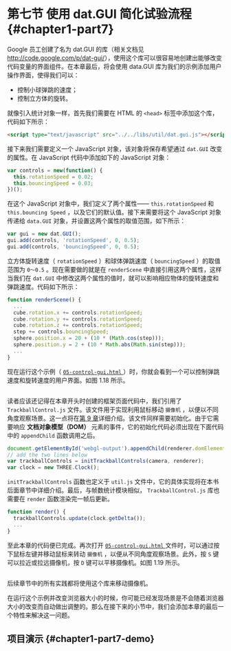 # 第七节 使用 dat.GUl 简化试验流程 {#chapter1-part7}

Google 员工创建了名为 dat.GUI 的库（相关文档见<http://code.google.com/p/dat-gui/>），使用这个库可以很容易地创建出能够改变代码变量的界面组件。在本章最后，将会使用 data.GUI 库为我们的示例添加用户操作界面，使得我们可以：

* 控制小球弹跳的速度；
* 控制立方体的旋转。

就像引入统计对象一样，首先我们需要在 HTML 的 `<head>` 标签中添加这个库，代码如下所示：

```html
<script type="text/javascript" src="../../libs/util/dat.gui.js"></script>
```

接下来我们需要定义一个 JavaScript 对象，该对象将保存希望通过 `dat.GUI` 改变的属性。在 JavaScript 代码中添加如下的 JavaScript 对象：

```js
var controls = new(function() {
  this.rotationSpeed = 0.02;
  this.bouncingSpeed = 0.03;
})();
```

在这个 JavaScript 对象中，我们定义了两个属性—— `this.rotationSpeed` 和 `this.bouncing Speed` ，以及它们的默认值。接下来需要将这个 JavaScript 对象传递给 `data.GUI` 对象，并设置这两个属性的取值范围，如下所示：

```js
var gui = new dat.GUI();
gui.add(controls, 'rotationSpeed', 0, 0.5);
gui.add(controls, 'bouncingSpeed', 0, 0.5);
```

立方体旋转速度（ `rotationSpeed` ）和球体弹跳速度（ `bouncingSpeed` ）的取值范围为 `0～0.5` 。现在需要做的就是在 `renderScene` 中直接引用这两个属性，这样当我们在 `dat.GUI` 中修改这两个属性的值时，就可以影响相应物体的旋转速度和弹跳速度。代码如下所示：

```js
function renderScene() {
  ...
  cube.rotation.x += controls.rotationSpeed;
  cube.rotation.y += controls.rotationSpeed;
  cube.rotation.z += controls.rotationSpeed;
  step += controls.bouncingSpeed;
  sphere.position.x = 20 + (10 * (Math.cos(step)));
  sphere.position.y = 2 + (10 * Math.abs(Math.sin(step)));
  ...
}
```

现在运行这个示例（ [ `05-control-gui.html` ](/example/chapter1/05-control-gui) ）时，你就会看到一个可以控制弹跳速度和旋转速度的用户界面。如图 1.18 所示。

<Image :index="18" />

读者应该还记得在本章开头时创建的框架页面代码中，我们引用了 `TrackballControl.js` 文件。该文件用于实现利用鼠标移动 `摄像机` ，以便以不同角度观察场景。这一点将在[第 9 章](/docs/chapter9/)详细介绍。该文件同样需要初始化。由于它需要响应 **文档对象模型（DOM）** 元素的事件，它的初始化代码必须出现在下面代码中的 `appendChild` 函数调用之后。

```js
document.getElementById('webgl-output').appendChild(renderer.domElement);
// add the two lines below
var trackballControls = initTrackballControls(camera, renderer);
var clock = new THREE.Clock();
```

`initTrackballControls` 函数也定义于 `util.js` 文件中，它的具体实现将在本书后面章节中详细介绍。最后，与帧数统计模块相似， `TrackballControl.js` 库也需要在 `render` 函数渲染完一帧后更新。

```js
function render() {
  trackballControls.update(clock.getDelta());
  ...
}
```

至此本章的代码便已完成。再次打开 [ `05-control-gui.html` ](/example/chapter1/05-control-gui) 文件时，可以通过按下鼠标左键并移动鼠标来转动 `摄像机` ，以便从不同角度观察场景。此外，按 `S` 键可以拉近或拉远摄像机，按 `D` 键可以平移摄像机。如图 1.19 所示。

<Image :index="19" />

后续章节中的所有实践都将使用这个库来移动摄像机。

在运行这个示例并改变浏览器大小的时候，你可能已经发现场景是不会随着浏览器大小的改变而自动做出调整的。那么在接下来的小节中，我们会添加本章的最后一个特性来解决这一问题。

## 项目演示 {#chapter1-part7-demo}

<Demo />
